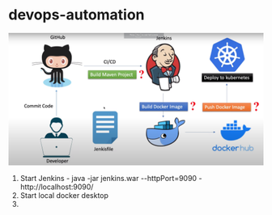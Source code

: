 # devops-automation

![img.png](img.png)

1) Start Jenkins - java -jar jenkins.war --httpPort=9090 - http://localhost:9090/
2) Start local docker desktop
3) 
